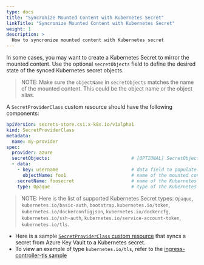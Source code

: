 ```yaml
---
type: docs
title: "Syncronize Mounted Content with Kubernetes Secret"
linkTitle: "Syncronize Mounted Content with Kubernetes Secret"
weight: 1
description: >
  How to syncronize mounted content with Kubernetes secret 
---
```


In some cases, you may want to create a Kubernetes Secret to mirror the mounted content. Use the optional `secretObjects` field to define the desired state of the synced Kubernetes secret objects.

> NOTE: Make sure the `objectName` in `secretObjects` matches the name of the mounted content. This could be the object name or the object alias.

A `SecretProviderClass` custom resource should have the following components:
```yaml
apiVersion: secrets-store.csi.x-k8s.io/v1alpha1
kind: SecretProviderClass
metadata:
  name: my-provider
spec:
  provider: azure                             
  secretObjects:                              # [OPTIONAL] SecretObject defines the desired state of synced K8s secret objects
  - data:
    - key: username                           # data field to populate
      objectName: foo1                        # name of the mounted content to sync. this could be the object name or the object alias
    secretName: foosecret                     # name of the Kubernetes Secret object
    type: Opaque                              # type of the Kubernetes Secret object e.g. Opaque, kubernetes.io/tls
```
> NOTE: Here is the list of supported Kubernetes Secret types: `Opaque`, `kubernetes.io/basic-auth`, `bootstrap.kubernetes.io/token`, `kubernetes.io/dockerconfigjson`, `kubernetes.io/dockercfg`, `kubernetes.io/ssh-auth`, `kubernetes.io/service-account-token`, `kubernetes.io/tls`.  

- Here is a sample [`SecretProviderClass` custom resource](https://github.com/kubernetes-sigs/secrets-store-csi-driver/blob/master/test/bats/tests/azure/azure_synck8s_v1alpha1_secretproviderclass.yaml) that syncs a secret from Azure Key Vault to a Kubernetes secret.
- To view an example of type `kubernetes.io/tls`, refer to the [ingress-controller-tls sample](https://github.com/Azure/secrets-store-csi-driver-provider-azure/blob/master/docs/ingress-tls.md)